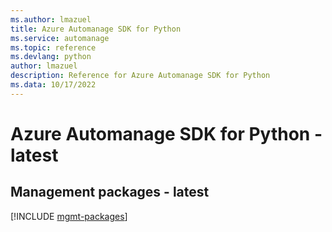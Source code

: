 ```yaml
---
ms.author: lmazuel
title: Azure Automanage SDK for Python
ms.service: automanage
ms.topic: reference
ms.devlang: python
author: lmazuel
description: Reference for Azure Automanage SDK for Python
ms.data: 10/17/2022
---
```

# Azure Automanage SDK for Python - latest

## Management packages - latest
[!INCLUDE [mgmt-packages](automanage-mgmt-index.md)]